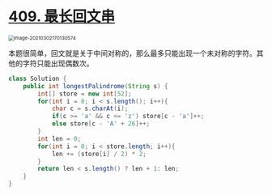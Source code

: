 # [409. 最长回文串](https://leetcode-cn.com/problems/longest-palindrome/)

<img src="C:\Users\surface\AppData\Roaming\Typora\typora-user-images\image-20210302170130574.png" alt="image-20210302170130574" style="zoom:67%;" />

本题很简单，回文就是关于中间对称的，那么最多只能出现一个未对称的字符。其他的字符只能出现偶数次。

```java
class Solution {
    public int longestPalindrome(String s) {
        int[] store = new int[52];
        for(int i = 0; i < s.length(); i++){
            char c = s.charAt(i);
            if(c >= 'a' && c <= 'z') store[c - 'a']++;
            else store[c - 'A' + 26]++;
        }
        int len = 0;
        for(int i = 0; i < store.length; i++){
            len += (store[i] / 2) * 2;
        }
        return len < s.length() ? len + 1: len;
    }
}
```

